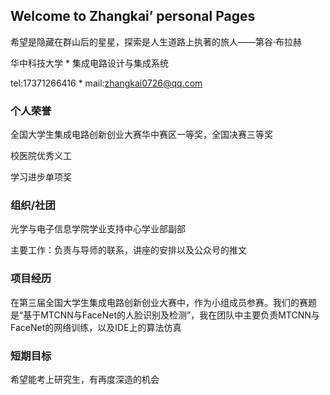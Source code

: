 ## Welcome to Zhangkai’ personal Pages

希望是隐藏在群山后的星星，探索是人生道路上执著的旅人——第谷·布拉赫

华中科技大学 * 集成电路设计与集成系统
         
tel:17371266416 * mail:zhangkai0726@qq.com

### 个人荣誉

全国大学生集成电路创新创业大赛华中赛区一等奖，全国决赛三等奖

校医院优秀义工

学习进步单项奖

### 组织/社团

光学与电子信息学院学业支持中心学业部副部

主要工作：负责与导师的联系，讲座的安排以及公众号的推文

### 项目经历

在第三届全国大学生集成电路创新创业大赛中，作为小组成员参赛。我们的赛题是“基于MTCNN与FaceNet的人脸识别及检测”，我在团队中主要负责MTCNN与FaceNet的网络训练，以及IDE上的算法仿真

### 短期目标

希望能考上研究生，有再度深造的机会
